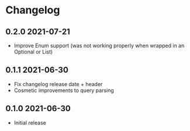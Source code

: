 # Changelog

## 0.2.0 2021-07-21

- Improve Enum support (was not working properly when wrapped
  in an Optional or List)

## 0.1.1 2021-06-30

- Fix changelog release date + header
- Cosmetic improvements to query parsing

## 0.1.0 2021-06-30

- Initial release
